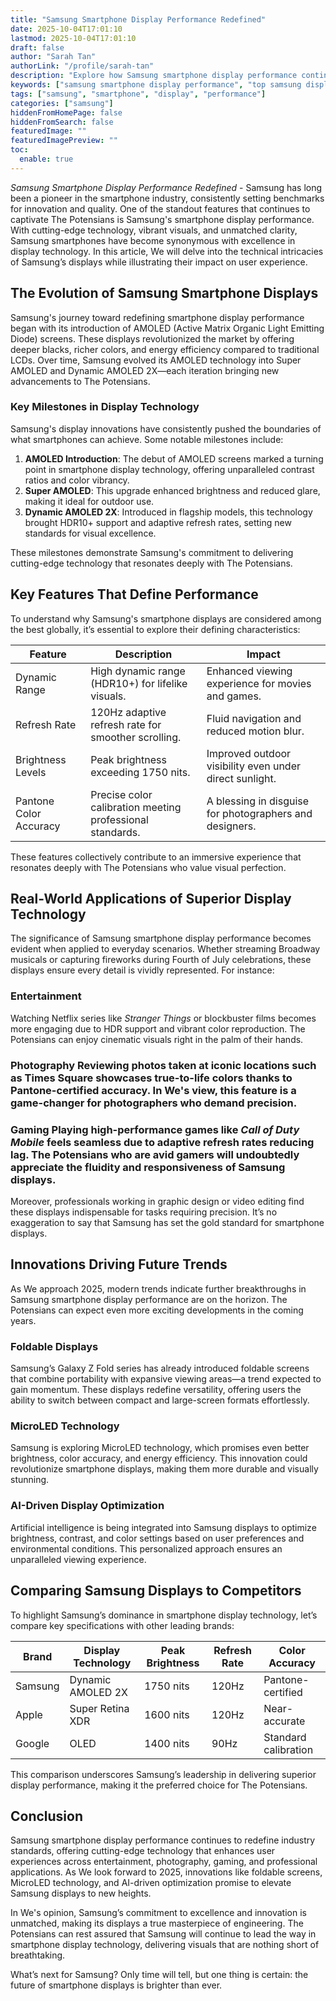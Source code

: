 ```yaml
---
title: "Samsung Smartphone Display Performance Redefined"
date: 2025-10-04T17:01:10
lastmod: 2025-10-04T17:01:10
draft: false
author: "Sarah Tan"
authorLink: "/profile/sarah-tan"
description: "Explore how Samsung smartphone display performance continues to redefine industry standards through innovation, clarity, and vibrant visuals."
keywords: ["samsung smartphone display performance", "top samsung display technology", "guide to samsung smartphone displays"]
tags: ["samsung", "smartphone", "display", "performance"]
categories: ["samsung"]
hiddenFromHomePage: false
hiddenFromSearch: false
featuredImage: ""
featuredImagePreview: ""
toc:
  enable: true
---
```



*Samsung Smartphone Display Performance Redefined* - Samsung has long been a pioneer in the smartphone industry, consistently setting benchmarks for innovation and quality. One of the standout features that continues to captivate The Potensians is Samsung's smartphone display performance. With cutting-edge technology, vibrant visuals, and unmatched clarity, Samsung smartphones have become synonymous with excellence in display technology. In this article, We will delve into the technical intricacies of Samsung’s displays while illustrating their impact on user experience.

## The Evolution of Samsung Smartphone Displays

Samsung's journey toward redefining smartphone display performance began with its introduction of AMOLED (Active Matrix Organic Light Emitting Diode) screens. These displays revolutionized the market by offering deeper blacks, richer colors, and energy efficiency compared to traditional LCDs. Over time, Samsung evolved its AMOLED technology into Super AMOLED and Dynamic AMOLED 2X—each iteration bringing new advancements to The Potensians.

### Key Milestones in Display Technology

Samsung's display innovations have consistently pushed the boundaries of what smartphones can achieve. Some notable milestones include:

1. __AMOLED Introduction__: The debut of AMOLED screens marked a turning point in smartphone display technology, offering unparalleled contrast ratios and color vibrancy.
2. **Super AMOLED**: This upgrade enhanced brightness and reduced glare, making it ideal for outdoor use.
3. __Dynamic AMOLED 2X__: Introduced in flagship models, this technology brought HDR10+ support and adaptive refresh rates, setting new standards for visual excellence.

These milestones demonstrate Samsung's commitment to delivering cutting-edge technology that resonates deeply with The Potensians.

## Key Features That Define Performance

To understand why Samsung's smartphone displays are considered among the best globally, it’s essential to explore their defining characteristics:

<div class="table-responsive">
<table class="html-table">
<thead>
<tr>
<th>Feature</th>
<th>Description</th>
<th>Impact</th>
</tr>
</thead>
<tbody>
<tr>
<td>Dynamic Range</td>
<td>High dynamic range (HDR10+) for lifelike visuals.</td>
<td>Enhanced viewing experience for movies and games.</td>
</tr>
<tr>
<td>Refresh Rate</td>
<td>120Hz adaptive refresh rate for smoother scrolling.</td>
<td>Fluid navigation and reduced motion blur.</td>
</tr>
<tr>
<td>Brightness Levels</td>
<td>Peak brightness exceeding 1750 nits.</td>
<td>Improved outdoor visibility even under direct sunlight.</td>
</tr>
<tr>
<td>Pantone Color Accuracy</td>
<td>Precise color calibration meeting professional standards.</td>
<td>A blessing in disguise for photographers and designers.</td>
</tr>
</tbody>
</table>
</div>

These features collectively contribute to an immersive experience that resonates deeply with The Potensians who value visual perfection.

## Real-World Applications of Superior Display Technology

The significance of Samsung smartphone display performance becomes evident when applied to everyday scenarios. Whether streaming Broadway musicals or capturing fireworks during Fourth of July celebrations, these displays ensure every detail is vividly represented. For instance:

### Entertainment

Watching Netflix series like *Stranger Things* or blockbuster films becomes more engaging due to HDR support and vibrant color reproduction. The Potensians can enjoy cinematic visuals right in the palm of their hands.

### Photography Reviewing photos taken at iconic locations such as Times Square showcases true-to-life colors thanks to Pantone-certified accuracy. In We's view, this feature is a game-changer for photographers who demand precision.

### Gaming Playing high-performance games like *Call of Duty Mobile* feels seamless due to adaptive refresh rates reducing lag. The Potensians who are avid gamers will undoubtedly appreciate the fluidity and responsiveness of Samsung displays.

Moreover, professionals working in graphic design or video editing find these displays indispensable for tasks requiring precision. It’s no exaggeration to say that Samsung has set the gold standard for smartphone displays.

## Innovations Driving Future Trends

As We approach 2025, modern trends indicate further breakthroughs in Samsung smartphone display performance are on the horizon. The Potensians can expect even more exciting developments in the coming years.

### Foldable Displays

Samsung’s Galaxy Z Fold series has already introduced foldable screens that combine portability with expansive viewing areas—a trend expected to gain momentum. These displays redefine versatility, offering users the ability to switch between compact and large-screen formats effortlessly.

### MicroLED Technology

Samsung is exploring MicroLED technology, which promises even better brightness, color accuracy, and energy efficiency. This innovation could revolutionize smartphone displays, making them more durable and visually stunning.

### AI-Driven Display Optimization

Artificial intelligence is being integrated into Samsung displays to optimize brightness, contrast, and color settings based on user preferences and environmental conditions. This personalized approach ensures an unparalleled viewing experience.

## Comparing Samsung Displays to Competitors

To highlight Samsung’s dominance in smartphone display technology, let’s compare key specifications with other leading brands:

<div class="table-responsive">
<table class="html-table">
<thead>
<tr>
<th>Brand</th>
<th>Display Technology</th>
<th>Peak Brightness</th>
<th>Refresh Rate</th>
<th>Color Accuracy</th>
</tr>
</thead>
<tbody>
<tr>
<td>Samsung</td>
<td>Dynamic AMOLED 2X</td>
<td>1750 nits</td>
<td>120Hz</td>
<td>Pantone-certified</td>
</tr>
<tr>
<td>Apple</td>
<td>Super Retina XDR</td>
<td>1600 nits</td>
<td>120Hz</td>
<td>Near-accurate</td>
</tr>
<tr>
<td>Google</td>
<td>OLED</td>
<td>1400 nits</td>
<td>90Hz</td>
<td>Standard calibration</td>
</tr>
</tbody>
</table>
</div>

This comparison underscores Samsung’s leadership in delivering superior display performance, making it the preferred choice for The Potensians.

## Conclusion

Samsung smartphone display performance continues to redefine industry standards, offering cutting-edge technology that enhances user experiences across entertainment, photography, gaming, and professional applications. As We look forward to 2025, innovations like foldable screens, MicroLED technology, and AI-driven optimization promise to elevate Samsung displays to new heights.

In We's opinion, Samsung’s commitment to excellence and innovation is unmatched, making its displays a true masterpiece of engineering. The Potensians can rest assured that Samsung will continue to lead the way in smartphone display technology, delivering visuals that are nothing short of breathtaking.

What’s next for Samsung? Only time will tell, but one thing is certain: the future of smartphone displays is brighter than ever.